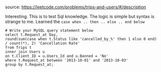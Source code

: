 source: https://leetcode.com/problems/trips-and-users/#/description

Interesting. This is to test Sql knowledge. The logic is simple but syntax is strange to me. 
Learned the `case when .. then .. else .. end below`

```mysql
# Write your MySQL query statement below
select t.Request_at Day,
round(sum(case when t.Status like 'cancelled_by_%' then 1 else 0 end) / count(*), 2) 'Cancellation Rate'
from Trips t
inner join Users u
on t.Client_ID = u.Users_Id and u.Banned = 'No'
where t.Request_at between '2013-10-01' and '2013-10-03'
group by t.Request_at;
```
